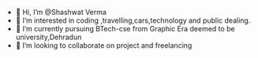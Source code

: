 - 👋 Hi, I’m @Shashwat Verma
- 👀 I’m interested in coding ,travelling,cars,technology and public dealing.
- 🌱 I’m currently pursuing BTech-cse from Graphic Era deemed to be university,Dehradun
- 💞️ I’m looking to collaborate on project and freelancing


<!---
Ajanbhi/Ajanbhi is a ✨ special ✨ repository because its `README.md` (this file) appears on your GitHub profile.
You can click the Preview link to take a look at your changes.
--->
